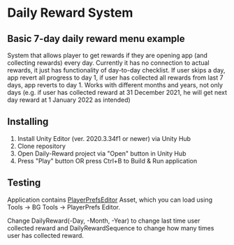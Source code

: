 # Daily Reward System

## Basic 7-day daily reward menu example

System that allows player to get rewards if they are opening app (and collecting rewards) every day.
Currently it has no connection to actual rewards, it just has functionality of day-to-day checklist.
If user skips a day, app revert all progress to day 1, if user has collected all rewards from last 7 days, app reverts to day 1.
Works with different months and years, not only days 
(e.g. if user has collected reward at 31 December 2021, he will get next day reward at 1 January 2022 as intended)

## Installing 
1. Install Unity Editor (ver. 2020.3.34f1 or newer) via Unity Hub
2. Clone repository
3. Open Daily-Reward project via "Open" button in Unity Hub
4. Press "Play" button OR press Ctrl+B to Build & Run application

## Testing
Application contains [PlayerPrefsEditor](https://assetstore.unity.com/packages/tools/utilities/playerprefs-editor-167903) 
Asset, which you can load using Tools -> BG Tools -> PlayerPrefs Editor.

Change DailyReward(-Day, -Month, -Year) to change last time user collected reward and DailyRewardSequence to change how many times user has collected reward.
